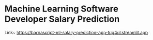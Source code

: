 # Machine Learning Software Developer Salary Prediction
Link~ https://barnascript-ml-salary-prediction-app-tug4ul.streamlit.app

